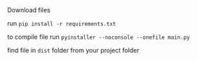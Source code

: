 Download files

run `pip install -r requirements.txt`

to compile file run `pyinstaller --noconsole --onefile main.py`

find file in `dist` folder from your project folder
